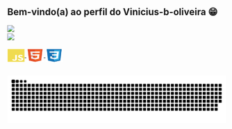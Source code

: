 ## Bem-vindo(a) ao perfil do Vinicius-b-oliveira 😁

 <div>
   <a href="https://github.com/Vinicius-b-oliveira">
   <img height="180em" src="https://github-readme-stats.vercel.app/api?username=Vinicius-b-oliveira&show_icons=true&theme=tokyonight&include_all_commits=true&count_private=true"/>
    
   <br>
    
   <img height="180em" src="https://github-readme-stats.vercel.app/api/top-langs/?username=Vinicius-b-oliveira&layout=compact&langs_count=6&theme=tokyonight"/>

</div>
 
<div style="display: inline_block"><br>
  <img align="center" alt="Js" height="30" width="40" src="https://raw.githubusercontent.com/devicons/devicon/master/icons/javascript/javascript-plain.svg">
  <img align="center" alt="HTML" height="30" width="40" src="https://raw.githubusercontent.com/devicons/devicon/master/icons/html5/html5-original.svg">
  <img align="center" alt="CSS" height="30" width="40" src="https://raw.githubusercontent.com/devicons/devicon/master/icons/css3/css3-original.svg">
</div>
 
 <br>
 
<div>
 
  ![Snake animation](https://github.com/Vinicius-b-oliveira/Vinicius-b-oliveira/blob/output/github-contribution-grid-snake.svg)

</div>
